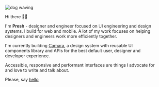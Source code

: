 ![dog waving](https://media.giphy.com/media/Wj7lNjMNDxSmc/giphy.gif)

Hi there 👋🏾

I'm **Presh** - designer and engineer focused on UI engineering and design systems. I build for web and mobile. A lot of my work focuses on helping designers and engineers work more efficiently together.

I'm currently building [Camara](https://www.camara.space), a design system with reusable UI components library and APIs for the best default user, designer and developer experience.

Accessible, responsive and performant interfaces are things I advocate for and love to write and talk about.

Please, say [hello](https://mobile.twitter.com/preshonyee)

